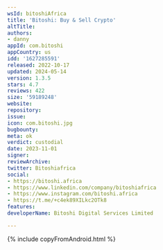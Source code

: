 ```yaml
---
wsId: bitoshiAfrica
title: 'Bitoshi: Buy & Sell Crypto'
altTitle: 
authors:
- danny
appId: com.bitoshi
appCountry: us
idd: '1627285591'
released: 2022-10-17
updated: 2024-05-14
version: 1.3.5
stars: 4.7
reviews: 422
size: '59189248'
website: 
repository: 
issue: 
icon: com.bitoshi.jpg
bugbounty: 
meta: ok
verdict: custodial
date: 2023-11-01
signer: 
reviewArchive: 
twitter: Bitoshiafrica
social:
- https://bitoshi.africa
- https://www.linkedin.com/company/bitoshiafrica
- https://www.instagram.com/bitoshi.africa
- https://t.me/+c4ek89XILkc2OTk8
features: 
developerName: Bitoshi Digital Services Limited

---
```


{% include copyFromAndroid.html %}